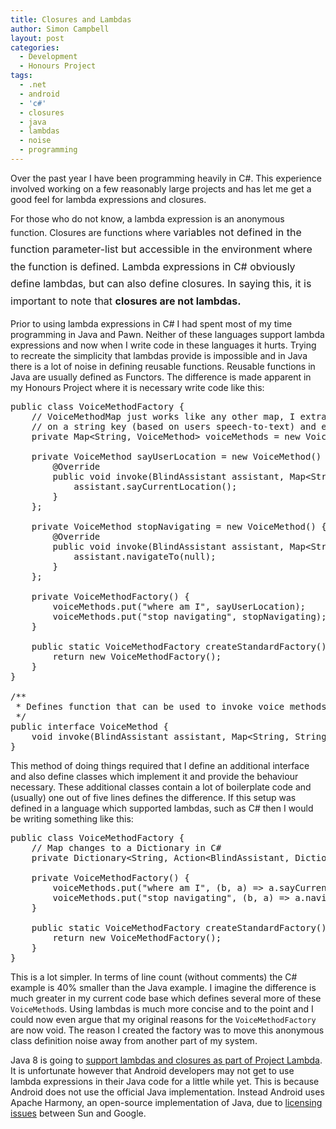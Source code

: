 ```yaml
---
title: Closures and Lambdas
author: Simon Campbell
layout: post
categories:
  - Development
  - Honours Project
tags:
  - .net
  - android
  - 'c#'
  - closures
  - java
  - lambdas
  - noise
  - programming
---
```

Over the past year I have been programming heavily in C#. This experience involved working on a few reasonably large projects and has let me get a good feel for lambda expressions and closures.

For those who do not know, a lambda expression is an anonymous function. Closures are functions where <span style="line-height: 1.714285714; font-size: 1rem;">variables not defined in the function parameter-list but accessible in the environment where the function is defined. Lambda expressions in C# obviously define lambdas, but can also define closures. In saying this, it is important to note that <strong>closures are not lambdas.</strong></span>

Prior to using lambda expressions in C# I had spent most of my time programming in Java and Pawn. Neither of these languages support lambda expressions and now when I write code in these languages it hurts. Trying to recreate the simplicity that lambdas provide is impossible and in Java there is a lot of noise in defining reusable functions. Reusable functions in Java are usually defined as Functors. The difference is made apparent in my Honours Project where it is necessary write code like this:

<pre class="brush: java; title: ; notranslate" title="">public class VoiceMethodFactory {
    // VoiceMethodMap just works like any other map, I extract a 'VoiceMethod' based
    // on a string key (based on users speech-to-text) and execute it.
    private Map&lt;String, VoiceMethod&gt; voiceMethods = new VoiceMethodMap();

    private VoiceMethod sayUserLocation = new VoiceMethod() {
        @Override
        public void invoke(BlindAssistant assistant, Map&lt;String, String&gt; arguments) {
            assistant.sayCurrentLocation();
        }
    };

    private VoiceMethod stopNavigating = new VoiceMethod() {
        @Override
        public void invoke(BlindAssistant assistant, Map&lt;String, String&gt; arguments) {
            assistant.navigateTo(null);
        }
    };

    private VoiceMethodFactory() {
        voiceMethods.put("where am I", sayUserLocation);
        voiceMethods.put("stop navigating", stopNavigating);
    }

    public static VoiceMethodFactory createStandardFactory() {
        return new VoiceMethodFactory();
    }
}

/**
 * Defines function that can be used to invoke voice methods (defined in another file)
 */
public interface VoiceMethod {
    void invoke(BlindAssistant assistant, Map&lt;String, String&gt; arguments);
}
</pre>

This method of doing things required that I define an additional interface and also define classes which implement it and provide the behaviour necessary. These additional classes contain a lot of boilerplate code and (usually) one out of five lines defines the difference. If this setup was defined in a language which supported lambdas, such as C# then I would be writing something like this:

<pre class="brush: csharp; title: ; notranslate" title="">public class VoiceMethodFactory {
    // Map changes to a Dictionary in C#
    private Dictionary&lt;String, Action&lt;BlindAssistant, Dictionary&lt;String, String&gt;&gt; voiceMethods = new VoiceMethodMap();

    private VoiceMethodFactory() {
        voiceMethods.put("where am I", (b, a) =&gt; a.sayCurrentLocation());
        voiceMethods.put("stop navigating", (b, a) =&gt; a.navigateTo(null));
    }

    public static VoiceMethodFactory createStandardFactory() {
        return new VoiceMethodFactory();
    }
}
</pre>

This is a lot simpler. In terms of line count (without comments) the C# example is 40% smaller than the Java example. I imagine the difference is much greater in my current code base which defines several more of these `VoiceMethod`s. Using lambdas is much more concise and to the point and I could now even argue that my original reasons for the `VoiceMethodFactory` are now void. The reason I created the factory was to move this anonymous class definition noise away from another part of my system.

Java 8 is going to [support lambdas and closures as part of Project Lambda][1]. It is unfortunate however that Android developers may not get to use lambda expressions in their Java code for a little while yet. This is because Android does not use the official Java implementation. Instead Android uses Apache Harmony, an open-source implementation of Java, due to [licensing issues][2] between Sun and Google.

 [1]: http://docs.oracle.com/javase/tutorial/java/javaOO/lambdaexpressions.html "Java 8 - Lambda Expressions"
 [2]: http://stackoverflow.com/questions/16921337/why-apache-harmony-or-how-to-use-java-8-on-android "Why Apache Harmony on Android"
